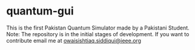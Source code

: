 # quantum-gui
This is the first Pakistan Quantum Simulator made by a Pakistani Student. Note: The repository is in the initial stages of development. If you want to contribute email me at owaisishtiaq.siddiqui@ieee.org
